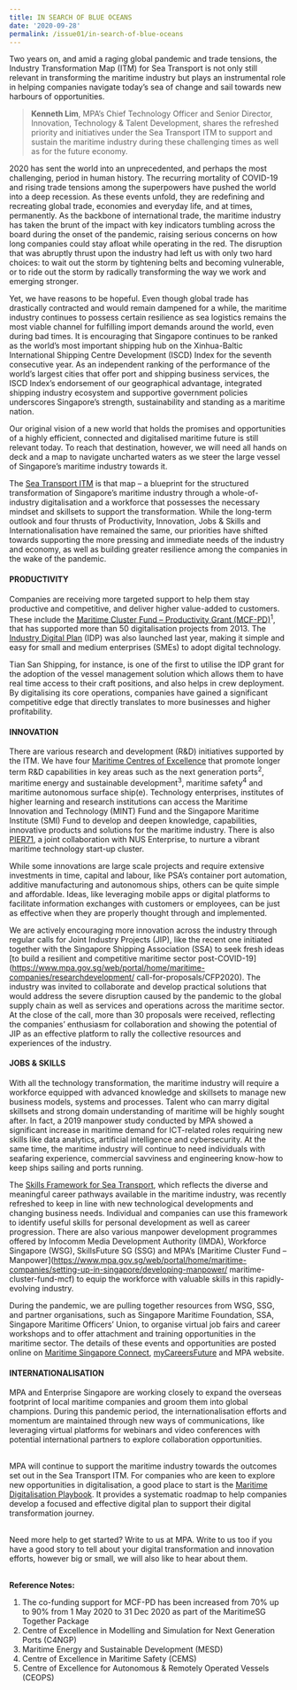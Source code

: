 ```yaml
---
title: IN SEARCH OF BLUE OCEANS
date: '2020-09-28'
permalink: /issue01/in-search-of-blue-oceans
---
```

Two years on, and amid a raging global pandemic and trade tensions, the Industry Transformation Map (ITM) for Sea Transport is not only still relevant in transforming the maritime industry but plays an instrumental role in helping companies navigate today’s sea of change and sail towards new harbours of opportunities.


> **Kenneth Lim**, MPA’s Chief Technology Officer and Senior Director, Innovation, Technology & Talent Development, shares the refreshed priority and initiatives under the Sea Transport ITM to support and sustain the maritime industry during these challenging times as well as for the future economy.  



2020 has sent the world into an unprecedented, and perhaps the most challenging, period in human history. The recurring mortality of COVID-19 and rising trade tensions among the superpowers have pushed the world into a deep recession. As these events unfold, they are redefining and recreating global trade, economies and everyday life, and
at times, permanently. As the backbone of international trade, the maritime industry has taken the brunt of the impact with key indicators tumbling across the board during the
onset of the pandemic, raising serious concerns on how long companies could stay afloat while operating in the red. The disruption that was abruptly thrust upon the industry had left us with only two hard choices: to wait out the storm by tightening belts and becoming
vulnerable, or to ride out the storm by radically transforming the way we work and emerging stronger.

Yet, we have reasons to be hopeful. Even though global trade has drastically contracted and would remain dampened for a while, the maritime industry continues to possess certain resilience as sea logistics remains the most viable channel for fulfilling import demands around the world, even during bad times. It is encouraging that Singapore
continues to be ranked as the world’s most important shipping hub on the Xinhua-Baltic International Shipping Centre Development (ISCD) Index for the seventh consecutive year. As an independent ranking of the performance of the world’s largest cities that offer port and shipping business services, the ISCD Index’s endorsement of our geographical
advantage, integrated shipping industry ecosystem and supportive government policies underscores Singapore’s strength, sustainability and standing as a maritime nation.

Our original vision of a new world that holds the promises and opportunities of a highly efficient, connected and digitalised maritime future is still relevant today. To reach that destination, however, we will need all hands on deck and a map to navigate uncharted waters as we steer the large vessel of Singapore’s maritime industry towards it.

The [Sea Transport ITM](https://www.mpa.gov.sg/web/portal/home/maritime-singapore/industrytransformation) is that map – a blueprint for the structured transformation of Singapore’s maritime industry through a whole-of-industry digitalisation and a workforce that possesses the necessary mindset and skillsets to support the transformation. While the long-term outlook and four thrusts of Productivity, Innovation, Jobs & Skills and Internationalisation have remained the same, our priorities have shifted towards  supporting the more pressing and immediate needs of the industry and economy, as well as building greater resilience among the companies in the wake of the pandemic.

#### PRODUCTIVITY
Companies are receiving more targeted support to help them stay productive and competitive, and deliver higher value-added to customers. These include the [Maritime Cluster Fund – Productivity Grant (MCF-PD)](https://www.mpa.gov.sg/web/portal/home/maritime-companies/setting-up-in-singapore/developing-manpower/maritime-cluster-fund-mcf)<sup>1</sup>, that has supported more than 50 digitalisation projects from 2013. The [Industry Digital Plan](https://www.mpa.gov.sg/web/portal/home/maritime-companies/research-development/industry-digital-plan) (IDP) was also launched last year, making it simple and easy for small and medium enterprises (SMEs) to adopt digital technology.

Tian San Shipping, for instance, is one of the first to utilise the IDP grant for the adoption of the vessel management solution which allows them to have real time access to their craft positions, and also helps in crew deployment. By digitalising its core operations,
companies have gained a significant competitive edge that directly translates to more businesses and higher profitability.

#### INNOVATION
There are various research and development (R&D) initiatives supported by the ITM. We have four [Maritime Centres of Excellence](https://www.maritimeinstitute.sg/Programmes-Initiatives?tabs=smicoe#tabs2) that promote longer term R&D capabilities in key areas such as the next generation ports<sup>2</sup>, maritime energy and sustainable development<sup>3</sup>, maritime safety<sup>4</sup> and maritime autonomous surface ship(e). Technology enterprises, institutes of higher learning and research institutions can access the Maritime Innovation and Technology (MINT) Fund and the Singapore Maritime Institute (SMI) Fund to develop and deepen knowledge, capabilities, innovative products and solutions for the maritime industry. There is also [PIER71](https://www.pier71.sg/), a joint collaboration with NUS Enterprise, to nurture a vibrant maritime technology start-up cluster.

While some innovations are large scale projects and require extensive investments in time, capital and labour, like PSA’s container port automation, additive manufacturing and autonomous ships, others can be quite simple and affordable. Ideas, like leveraging mobile apps or digital platforms to facilitate information exchanges with customers or
employees, can be just as effective when they are properly thought through and
implemented. 

We are actively encouraging more innovation across the industry through regular calls for Joint Industry Projects (JIP), like the recent one initiated together with the Singapore Shipping Association (SSA) to seek fresh ideas [to build a resilient and competitive maritime sector post-COVID-19](https://www.mpa.gov.sg/web/portal/home/maritime-companies/researchdevelopment/ call-for-proposals/CFP2020). The industry was invited to collaborate and develop practical solutions that would address the severe disruption caused by the pandemic to the global supply chain as well as services and operations across the maritime sector. At the close of the call, more than 30 proposals were received, reflecting the companies’ enthusiasm for collaboration and showing the potential of JIP as an effective platform to rally the collective resources and experiences of the industry.

#### JOBS & SKILLS
With all the technology transformation, the maritime industry will require a workforce
equipped with advanced knowledge and skillsets to manage new business models, systems and processes. Talent who can marry digital skillsets and strong domain understanding of maritime will be highly sought after. In fact, a 2019 manpower study conducted by MPA showed a significant increase in maritime demand for ICT-related roles requiring new skills like data analytics, artificial intelligence and cybersecurity. At the same time, the maritime industry will continue to need individuals with seafaring experience, commercial savviness and engineering know-how to keep ships sailing and
ports running.

The [Skills Framework for Sea Transport](https://www.skillsfuture.sg/skills-framework/sea-transport), which reflects the diverse and meaningful career pathways available in the maritime industry, was recently refreshed to keep in line
with new technological developments and changing business needs. Individual and companies can use this framework to identify useful skills for personal development as well as career progression. There are also various manpower development programmes offered by Infocomm Media Development Authority (IMDA), Workforce Singapore (WSG), SkillsFuture SG (SSG) and MPA’s [Maritime Cluster Fund – Manpower](https://www.mpa.gov.sg/web/portal/home/maritime-companies/setting-up-in-singapore/developing-manpower/ maritime-cluster-fund-mcf)
to equip the workforce with valuable skills in this rapidly-evolving industry.

During the pandemic, we are pulling together resources from WSG, SSG, and partner organisations, such as Singapore Maritime Foundation, SSA, Singapore Maritime Officers’ Union, to organise virtual job fairs and career workshops and to offer attachment and training opportunities in the maritime sector. The details of these events and opportunities are posted online on [Maritime Singapore Connect](https://www.maritimesgconnect.com/), [myCareersFuture](https://www.wsg.gov.sg/SGUnitedTraineeships-Trainees.html) and MPA website.

#### INTERNATIONALISATION

MPA and Enterprise Singapore are working closely to expand the overseas footprint of local maritime companies and groom them into global champions. During this pandemic period, the internationalisation efforts and momentum are maintained through new
ways of communications, like leveraging virtual platforms for webinars and video conferences with potential international partners to explore collaboration opportunities.

\
MPA will continue to support the maritime industry towards the outcomes set out in the Sea Transport ITM. For companies who are keen to explore new opportunities in digitalisation, a good place to start is the [Maritime Digitalisation Playbook](https://www.mpa.gov.sg/web/portal/home/maritime-companies/research-development/maritime-digitalisationplaybook). It provides a systematic roadmap to help companies develop a focused and effective digital plan to support their digital transformation journey.

\
Need more help to get started? Write to us at MPA. Write to us too if you have a good
story to tell about your digital transformation and innovation efforts, however big or small, we will also like to hear about them.

\
**Reference Notes:**
1. The co-funding support for MCF-PD has been increased from 70% up to 90% from 1 May 2020 to 31 Dec 2020 as part of the MaritimeSG Together Package
2. Centre of Excellence in Modelling and Simulation for Next Generation Ports (C4NGP)
3. Maritime Energy and Sustainable Development (MESD)
4. Centre of Excellence in Maritime Safety (CEMS) 
5. Centre of Excellence for Autonomous & Remotely Operated Vessels (CEOPS)
